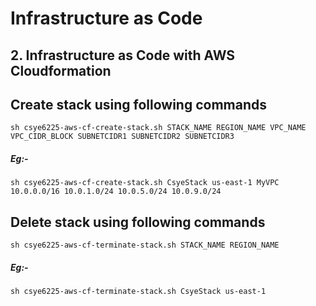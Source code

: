 # Infrastructure as Code

## 2. Infrastructure as Code with AWS Cloudformation

## Create stack using following commands

`sh csye6225-aws-cf-create-stack.sh STACK_NAME REGION_NAME VPC_NAME VPC_CIDR_BLOCK SUBNETCIDR1 SUBNETCIDR2 SUBNETCIDR3`

##### Eg:- 

`sh csye6225-aws-cf-create-stack.sh CsyeStack us-east-1 MyVPC 10.0.0.0/16 10.0.1.0/24 10.0.5.0/24 10.0.9.0/24`

## Delete stack using following commands

`sh csye6225-aws-cf-terminate-stack.sh STACK_NAME REGION_NAME`

##### Eg:- 

`sh csye6225-aws-cf-terminate-stack.sh CsyeStack us-east-1`